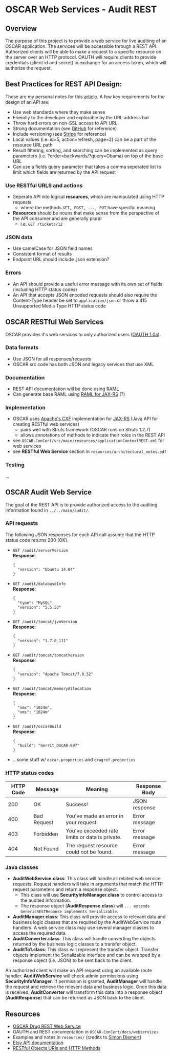# OSCAR Web Services - Audit REST
## Overview
The purpose of this project is to provide a web service for live auditing of an OSCAR application. The services will be accessible through a REST API. Authorized clients will be able to make a request to a specific resource on the server over an HTTP protocol. OAUTH will require clients to provide credentials (client id and secret) in exchange for an access token, which will authorize the request.

## Best Practices for REST API Design:
These are my personal notes for this [article](http://vinaysahni.com/best-practices-for-a-pragmatic-restful-api). A few key requirements for the design of an API are:
+ Use web standards where they make sense
+ Friendly to the developer and explorable by the URL address bar
+ Throw hard errors on non-SSL access to API URL
+ Strong documentation (see [GitHub](https://developer.github.com/v3/) for reference)
+ Include versioning (see [Stripe](https://stripe.com/docs/api#versioning) for reference)
+ Local values (i.e. id=5, action=refresh, page=2) can be a part of the resource URL path
+ Result filtering, sorting, and searching can be implemented as query parameters (i.e. ?order=backwards/?query=Obama)
on top of the base URL
+ Can use a fields query parameter that takes a comma seperated list to limit which fields are returned by the API request

### Use RESTful URLS and actions
+ Seperate API into logical **resources**, which are manipulated using HTTP requests 
    - where the methods ```GET, POST, ..., PUT``` have specific meaning
+ **Resources** should be nouns that make sense from the perspective of the API consumer and are generally plural 
    - i.e. ```GET /tickets/12```

### JSON data
+ Use camelCase for JSON field names
+ Consistent format of results
+ Endpoint URL should include .json extension?

### Errors
+ An API should provide a useful error message with its own set of fields (including HTTP status codes)
+ An API that accepts JSON encoded requests should also require the Content-Type header be set to ```application/json``` or throw a 415 Unsupported Media Type HTTP status code

## OSCAR RESTful Web Services
OSCAR provides it's web services to only authorized users ([OAUTH 1.0a](https://oauth.net/core/1.0a/)).

### Data formats
+ Use JSON for all responses/requests
+ OSCAR src code has both JSON and legacy services that use XML

### Documentation
+ REST API documentation will be done using [RAML](http://raml.org)
+ Can generate base RAML using [RAML for JAX-RS](https://github.com/mulesoft-labs/raml-for-jax-rs) (?)

### Implementation
+ OSCAR uses [Apache's CXF](https://en.wikipedia.org/wiki/Apache_CXF) implementation for [JAX-RS](https://en.wikipedia.org/wiki/Java_API_for_XML_Web_Services) (Java API for creating RESTful web services)
    - pairs well with Struts framework (OSCAR runs on Struts 1.2.7)
    - allows annotations of methods to indicate their roles in the REST API
+ see ```OSCAR-ConCert/src/main/resources/applicationContextREST.xml``` for web services
+ see **RESTful Web Service** section in ```resources/architectural_notes.pdf```

### Testing
...

## OSCAR Audit Web Service
The goal of the REST API is to provide authorized access to the auditing information found in ```../../main/audit/```.

### API requests
The following JSON responses for each API call assume that the HTTP status code returns 200 (OK).
+ ```GET /audit/serverVersion```  
  **Response**:
  ```
  {
    "version": "Ubuntu 14.04"
  }
  ```
+ ```GET /audit/databaseInfo```  
  **Response**:
  ```
  {
    "type": "MySQL",
    "version": "5.5.53"
  }
  ```
+ ```GET /audit/tomcat/jvmVersion```  
  **Response**:
  ```
  {
    "version": "1.7.0_111"
  }
  ```
+ ```GET /audit/tomcat/tomcatVersion```  
  **Response**:
  ```
  {
    "version": "Apache Tomcat/7.0.52"
  }
  ```
+ ```GET /audit/tomcat/memoryAllocation```  
  **Response**:
  ```
  {
    "xmx": "1024m",
    "xms": "1024m"
  }
  ```
+ ```GET /audit/oscarBuild```  
  **Response**:
  ```
  {
    "build": "Gerrit_OSCAR-697"
  }
  ```
+ ...some stuff w/ ```oscar.properties``` and ```drugref.properties```

### HTTP status codes
| HTTP Code | Message            | Meaning                                         | Response Body                         |
| --------- | ------------------ | ----------------------------------------------- | ------------------------------------- |
| 200       | OK                 | Success!                                        | JSON response                         |
| 400       | Bad Request        | You've made an error in your request.           | Error message                         |
| 403       | Forbidden          | You've exceeded rate limits or data is private. | Error message                         |
| 404       | Not Found          | The request resource could not be found.        | Error message                         |

### Java classes
+ **AuditWebService.class**: This class will handle all related web service requests. Request handlers will take in arguments that match the HTTP request parameters and return a response object.
    - This class will use **SecurityInfoManager.class** to control access to the audited information.
    - The response object (**AuditResponse.class**) will ```... extends GenericRESTReponse implements Serializable```.
+ **AuditManager.class**: This class will provide access to relevant data and business logic classes that are required by the AuditWebService route handlers. A web service class may use several manager classes to access the required data.
+ **AuditConverter.class**: This class will handle converting the objects returned by the business logic classes to a transfer object.
+ **AuditTo1.class**: This class will represent the transfer object. Transfer objects implement the Serializable interface and can be wrapped by a response object (i.e. JSON) to be sent back to the client.

An authorized client will make an API request using an available route handler. **AuditWebService** will check admin permissions using **SecurityInfoManager**. If permission is granted, **AuditManager** will handle the request and retrieve the relevent data and business logic. Once this data is received, **AuditConverter** will transform this data into a response object (**AuditResponse**) that can be returned as JSON back to the client.

## Resources
+ [OSCAR Drug REST Web Service](https://github.com/williamgrosset/OSCAR-ConCert/commit/4964b70cf4963b44cc3d2feba17d5e9b7df159a5)
+ OAUTH and REST documentation in ```OSCAR-ConCert/docs/webservices```
+ Examples and notes in ```resources/``` (credits to [Simon Diemert](https://github.com/sdiemert))
+ [Etsy API documentation](https://etsy.com/developers/documentation/getting_started/api_basics)
+ [RESTful Objects URIs and HTTP Methods](https://youtube.com/watch?v=grXnAMIQ_1Q)
